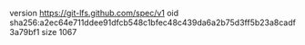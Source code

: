 version https://git-lfs.github.com/spec/v1
oid sha256:a2ec64e711ddee91dfcb548c1bfec48c439da6a2b75d3ff5b23a8cadf3a79bf1
size 1067

